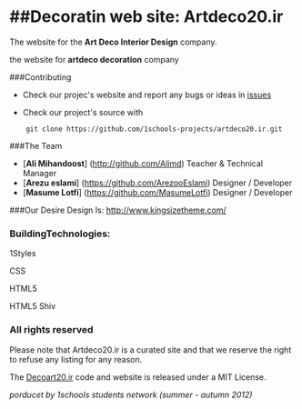 ##Decoratin web site: Artdeco20.ir
=================
The website for the **Art Deco Interior Design** company.

the website for **artdeco decoration** company

###Contributing

* Check our projec's website and report any bugs or ideas in [issues](https://github.com/1schools-projects/artdeco20.ir/issues?state=open)

* Check our project's source with
```
    git clone https://github.com/1schools-projects/artdeco20.ir.git
```



###The Team
*  [**Ali Mihandoost**] (http://github.com/Alimd)  Teacher  & Technical Manager
*  [**Arezu eslami**] (https://github.com/ArezooEslami) Designer / Developer
*  [**Masume Lotfi**] (https://github.com/MasumeLotfi) Designer / Developer


###Our Desire Design Is: http://www.kingsizetheme.com/


### BuildingTechnologies:

1Styles

CSS

HTML5

HTML5 Shiv

### All rights reserved ###
Please note that  Artdeco20.ir is a curated site and that we reserve the right to refuse any listing for any reason.

The [Decoart20.ir](http://decoart.ir) code and website is released under a MIT License.

*porducet by 1schools students network (summer - autumn 2012)*